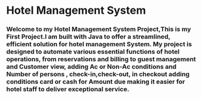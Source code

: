 # **Hotel Management System**
### Welcome to my Hotel Management System Project,This is my First Project.I am built with Java to offer a streamlined, efficient solution for hotel management System. My project is designed to automate various essential functions of hotel operations, from reservations and billing to guest management and Customer view, adding Ac or Non-Ac conditions and Number of persons , check-in,check-out, in checkout adding conditions card or cash for Amount due making it easier for hotel staff to deliver exceptional service.
